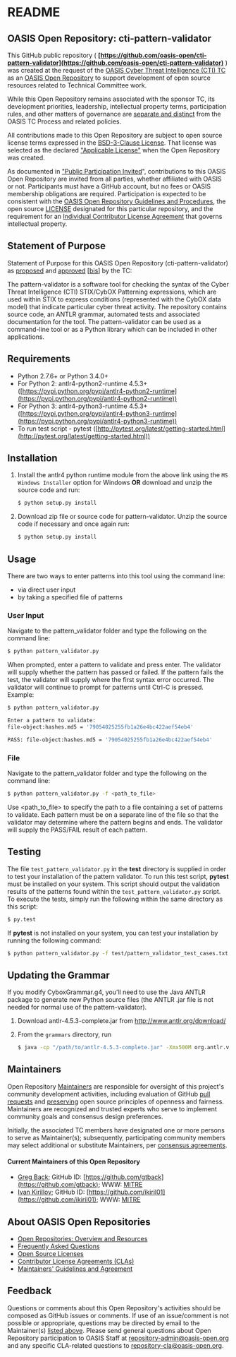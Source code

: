 # README

## <a id="readme-general">OASIS Open Repository: cti-pattern-validator</a>

This GitHub public repository ( **[https://github.com/oasis-open/cti-pattern-validator](https://github.com/oasis-open/cti-pattern-validator)** ) was created at the request of the [OASIS Cyber Threat Intelligence (CTI) TC](https://www.oasis-open.org/committees/cti/) as an [OASIS Open Repository](https://www.oasis-open.org/resources/open-repositories/) to support development of open source resources related to Technical Committee work.

While this Open Repository remains associated with the sponsor TC, its development priorities, leadership, intellectual property terms, participation rules, and other matters of governance are [separate and distinct](https://github.com/oasis-open/cti-pattern-validator/blob/master/CONTRIBUTING.md#governance-distinct-from-oasis-tc-process) from the OASIS TC Process and related policies.

All contributions made to this Open Repository are subject to open source license terms expressed in the [BSD-3-Clause License](https://www.oasis-open.org/sites/www.oasis-open.org/files/BSD-3-Clause.txt). That license was selected as the declared ["Applicable License"](https://www.oasis-open.org/resources/open-repositories/licenses) when the Open Repository was created.

As documented in ["Public Participation Invited](https://github.com/oasis-open/cti-pattern-validator/blob/master/CONTRIBUTING.md#public-participation-invited)", contributions to this OASIS Open Repository are invited from all parties, whether affiliated with OASIS or not. Participants must have a GitHub account, but no fees or OASIS membership obligations are required. Participation is expected to be consistent with the [OASIS Open Repository Guidelines and Procedures](https://www.oasis-open.org/policies-guidelines/open-repositories), the open source [LICENSE](https://github.com/oasis-open/cti-pattern-validator/blob/master/LICENSE) designated for this particular repository, and the requirement for an [Individual Contributor License Agreement](https://www.oasis-open.org/resources/open-repositories/cla/individual-cla) that governs intellectual property.

## <a id="purposeStatement">Statement of Purpose</a>

Statement of Purpose for this OASIS Open Repository (cti-pattern-validator) as [proposed](https://lists.oasis-open.org/archives/cti/201609/msg00001.html) and [approved](https://www.oasis-open.org/committees/ballot.php?id=2971) [[bis](https://issues.oasis-open.org/browse/TCADMIN-2431)] by the TC:

The pattern-validator is a software tool for checking the syntax of the Cyber Threat Intelligence (CTI) STIX/CybOX Patterning expressions, which are used within STIX to express conditions (represented with the CybOX data model) that indicate particular cyber threat activity. The repository contains source code, an ANTLR grammar, automated tests and associated documentation for the tool. The pattern-validator can be used as a command-line tool or as a Python library which can be included in other applications.

## Requirements

- Python 2.7.6+ or Python 3.4.0+
- For Python 2: antlr4-python2-runtime 4.5.3+ ([https://pypi.python.org/pypi/antlr4-python2-runtime](https://pypi.python.org/pypi/antlr4-python2-runtime))
- For Python 3: antlr4-python3-runtime 4.5.3+ ([https://pypi.python.org/pypi/antlr4-python3-runtime](https://pypi.python.org/pypi/antlr4-python3-runtime))
- To run test script - pytest ([http://pytest.org/latest/getting-started.html](http://pytest.org/latest/getting-started.html))

## Installation

1. Install the antlr4 python runtime module from the above link using the `MS Windows Installer` option for Windows **OR** download and unzip the source code and run:

    ```bash
    $ python setup.py install
    ```

2. Download zip file or source code for pattern-validator. Unzip the source code if necessary and once again run:

    ```bash
    $ python setup.py install
    ```

## Usage

There are two ways to enter patterns into this tool using the command line:
- via direct user input
- by taking a specified file of patterns

### User Input

Navigate to the pattern\_validator folder and type the following on the command line:

```bash
$ python pattern_validator.py
```

When prompted, enter a pattern to validate and press enter. The validator will supply whether the pattern has passed or failed. If the pattern fails the test, the validator will supply where the first syntax error occurred. The validator will continue to prompt for patterns until Ctrl-C is pressed. Example:

```bash
$ python pattern_validator.py

Enter a pattern to validate:
file-object:hashes.md5 = '79054025255fb1a26e4bc422aef54eb4'

PASS: file-object:hashes.md5 = '79054025255fb1a26e4bc422aef54eb4'
```

### File


Navigate to the pattern\_validator folder and type the following on the command line:

```bash
$ python pattern_validator.py -f <path_to_file>
```

Use \<path\_to\_file> to specify the path to a file containing a set of patterns to validate. Each pattern must be on a separate line of the file so that the validator may determine where the pattern begins and ends. The validator will supply the PASS/FAIL result of each pattern.

## Testing

The file `test_pattern_validator.py` in the **test** directory is supplied in order to test your installation of the pattern validator. To run this test script, **pytest** must be installed on your system. This script should output the validation results of the patterns found within the `test_pattern_validator.py` script. To execute the tests, simply run the following within the same directory as this script:

```bash
$ py.test
```

If **pytest** is not installed on your system, you can test your installation by running the following command: 

```bash
$ python pattern_validator.py -f test/pattern_validator_test_cases.txt
```

## Updating the Grammar

If you modify CyboxGrammar.g4, you'll need to use the Java ANTLR package to generate new Python source files (the ANTLR .jar file is not needed for normal use of the pattern-validator).

1. Download antlr-4.5.3-complete.jar from http://www.antlr.org/download/
2. From the `grammars` directory, run

    ```bash
    $ java -cp "/path/to/antlr-4.5.3-complete.jar" -Xmx500M org.antlr.v4.Tool -Dlanguage=Python2 CyboxPattern.g4
    ```

## <a id="maintainers">Maintainers</a>

Open Repository [Maintainers](https://www.oasis-open.org/resources/open-repositories/maintainers-guide) are responsible for oversight of this project's community development activities, including evaluation of GitHub [pull requests](https://github.com/oasis-open/cti-pattern-validator/blob/master/CONTRIBUTING.md#fork-and-pull-collaboration-model) and [preserving](https://www.oasis-open.org/policies-guidelines/open-repositories#repositoryManagement) open source principles of openness and fairness. Maintainers are recognized and trusted experts who serve to implement community goals and consensus design preferences.

Initially, the associated TC members have designated one or more persons to serve as Maintainer(s); subsequently, participating community members may select additional or substitute Maintainers, per [consensus agreements](https://www.oasis-open.org/resources/open-repositories/maintainers-guide#additionalMaintainers).

#### <a id="currentMaintainers">Current Maintainers of this Open Repository</a>

 * [Greg Back](mailto:gback@mitre.org); GitHub ID: [https://github.com/gtback](https://github.com/gtback); WWW: [MITRE](https://www.mitre.org)
 * [Ivan Kirillov](mailto:ikirillov@mitre.org); GitHub ID: [https://github.com/ikiril01](https://github.com/ikiril01); WWW: [MITRE](https://www.mitre.org)

## <a id="aboutOpenRepos">About OASIS Open Repositories</a>

 * [Open Repositories: Overview and Resources](https://www.oasis-open.org/resources/open-repositories/)
 * [Frequently Asked Questions](https://www.oasis-open.org/resources/open-repositories/faq)
 * [Open Source Licenses](https://www.oasis-open.org/resources/open-repositories/licenses)
 * [Contributor License Agreements (CLAs)](https://www.oasis-open.org/resources/open-repositories/cla)
 * [Maintainers' Guidelines and Agreement](https://www.oasis-open.org/resources/open-repositories/maintainers-guide)

## <a id="feedback">Feedback</a>

Questions or comments about this Open Repository's activities should be composed as GitHub issues or comments. If use of an issue/comment is not possible or appropriate, questions may be directed by email to the Maintainer(s) [listed above](#currentMaintainers). Please send general questions about Open Repository participation to OASIS Staff at [repository-admin@oasis-open.org](mailto:repository-admin@oasis-open.org) and any specific CLA-related questions to [repository-cla@oasis-open.org](mailto:repository-cla@oasis-open.org).

